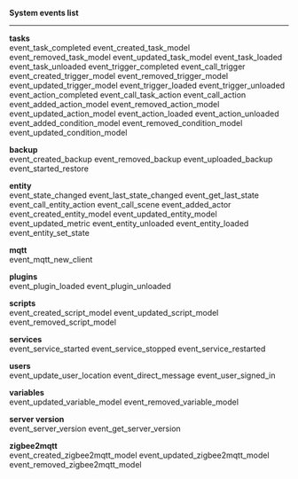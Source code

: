 **System events list**

---

**tasks**  
event_task_completed event_created_task_model event_removed_task_model event_updated_task_model event_task_loaded event_task_unloaded event_trigger_completed event_call_trigger event_created_trigger_model event_removed_trigger_model event_updated_trigger_model event_trigger_loaded event_trigger_unloaded event_action_completed event_call_task_action event_call_action event_added_action_model event_removed_action_model event_updated_action_model event_action_loaded event_action_unloaded event_added_condition_model event_removed_condition_model event_updated_condition_model

**backup**  
event_created_backup event_removed_backup event_uploaded_backup event_started_restore

**entity**  
event_state_changed event_last_state_changed event_get_last_state event_call_entity_action event_call_scene event_added_actor event_created_entity_model event_updated_entity_model event_updated_metric event_entity_unloaded event_entity_loaded event_entity_set_state

**mqtt**  
event_mqtt_new_client

**plugins**  
event_plugin_loaded event_plugin_unloaded

**scripts**  
event_created_script_model event_updated_script_model event_removed_script_model

**services**  
event_service_started event_service_stopped event_service_restarted

**users**  
event_update_user_location event_direct_message event_user_signed_in

**variables**  
event_updated_variable_model event_removed_variable_model

**server version**  
event_server_version event_get_server_version

**zigbee2mqtt**  
event_created_zigbee2mqtt_model event_updated_zigbee2mqtt_model event_removed_zigbee2mqtt_model
